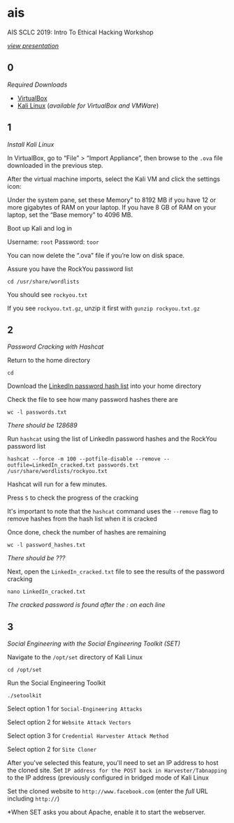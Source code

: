# ais
AIS SCLC 2019: Intro To Ethical Hacking Workshop

*[view presentation](https://docs.google.com/presentation/d/11q5NdueYcfb-YIdiU8_EaT2s7srxvopdatAkMK9p4wY/edit?usp=sharing)*

## 0
*Required Downloads*
* [VirtualBox](https://www.virtualbox.org/wiki/Downloads)
* [Kali Linux](https://www.offensive-security.com/kali-linux-vm-vmware-virtualbox-image-download/) (*available for VirtualBox and VMWare*)

## 1
*Install Kali Linux*

In VirtualBox, go to “File” > “Import Appliance”, then browse to the `.ova` file downloaded in the previous step.

After the virtual machine imports, select the Kali VM and click the settings icon:

Under the system pane, set these Memory” to 8192 MB if you have 12 or more gigabytes of RAM on your laptop. If you have 8 GB of RAM on your laptop, set the “Base memory” to 4096 MB.

Boot up Kali and log in

Username: `root`
Password: `toor`

You can now delete the “.ova” file if you’re low on disk space.

Assure you have the RockYou password list

```shell
cd /usr/share/wordlists
```

You should see `rockyou.txt`

If you see `rockyou.txt.gz`, unzip it first with `gunzip rockyou.txt.gz`

## 2 
*Password Cracking with Hashcat*

Return to the home directory

```shell
cd
```

Download the [LinkedIn password hash list](https://raw.githubusercontent.com/clingeric/ais/master/passwords.txt) into your home directory

Check the file to see how many password hashes there are

```shell
wc -l passwords.txt
```

*There should be 128689*

Run `hashcat` using the list of LinkedIn password hashes and the RockYou password list

```shell
hashcat --force -m 100 --potfile-disable --remove --outfile=LinkedIn_cracked.txt passwords.txt /usr/share/wordlists/rockyou.txt
```

Hashcat will run for a few minutes.

Press `S` to check the progress of the cracking

It's important to note that the `hashcat` command uses the `--remove` flag to remove hashes from the hash list when it is cracked

Once done, check the number of hashes are remaining

```shell
wc -l password_hashes.txt
```

*There should be ???*

Next, open the `LinkedIn_cracked.txt` file to see the results of the password cracking

```shell
nano LinkedIn_cracked.txt
```

*The cracked password is found after the : on each line*

## 3

*Social Engineering with the Social Engineering Toolkit (SET)*

Navigate to the `/opt/set` directory of Kali Linux

```shell
cd /opt/set
```

Run the Social Engineering Toolkit

```shell
./setoolkit
```

Select option 1 for `Social-Engineering Attacks`

Select option 2 for `Website Attack Vectors`

Select option 3 for `Credential Harvester Attack Method`

Select option 2 for `Site Cloner`

After you've selected this feature, you'll need to set an IP address to host the cloned site. Set `IP address for the POST back in Harvester/Tabnapping` to the IP address (previously configured in bridged mode of Kali Linux

Set the cloned website to `http://www.facebook.com` (enter the *full* URL including `http://`)

*When SET asks you about Apache, enable it to start the webserver.

